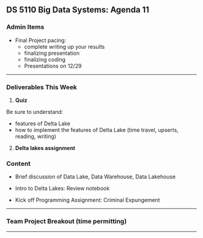 ## DS 5110 Big Data Systems: Agenda 11

### Admin Items

- Final Project pacing:
  - complete writing up your results
  - finalizing presentation
  - finalizing coding
  - Presentations on 12/29

---

### Deliverables This Week

1) **Quiz**  

Be sure to understand:  
- features of Delta Lake
- how to implement the features of Delta Lake (time travel, upserts, reading, writing)

2) **Delta lakes assignment**


### Content 

- Brief discussion of Data Lake, Data Warehouse, Data Lakehouse

- Intro to Delta Lakes: Review notebook

- Kick off Programming Assignment: Criminal Expungement

--- 

### Team Project Breakout (time permitting)

---

